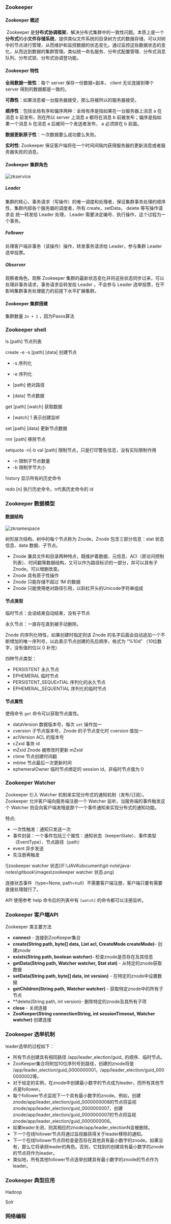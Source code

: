 ### Zookeeper

#### Zookeeper 概述

​    Zookeeper 是**分布式协调框架**，解决分布式集群中的一致性问题。本质上是一个**分布式**的**小文件存储系统**，提供类似文件系统的目录树方式的数据存储，可以对树中的节点进行管理，从而维护和监控数据的状态变化。通过监控这些数据状态的变化，从而达到数据的集群管理。类似统一命名服务、分布式配置管理、分布式消息队列、分布式锁、分布式协调登功能。

#### Zookeeper 特性

**全局数据一致性**：每个 server 保存一份数据=副本， client 无论连接到哪个 server 得到的数据都是一致的。

**可靠性**：如果消息被一台服务器接受，那么将被所以的服务器接受。

**顺序性**：包括全局有序和偏序两种：全局有序是指如果在一台服务器上消息 a 在消息 b 前发布，则在所以 server 上消息 a 都将在消息 b 前被发布；偏序是指如果一个消息 b 在消息 a 后被同一个发送者发布， a 必须排在 b 前面。

**数据更新原子性**：一次数据要么成功要么失败。

**实时性**: Zookeeper 保证客户端将在一个时间间隔内获得服务器的更新消息或者服务器失败的消息。

#### Zookeeper 集群角色

![zkservice](F:\JAVA\document\git-note\java-notes\gitbook\images\zkservice.jpg)

##### Leader

集群的核心，事务请求（写操作）的唯一调度和处理者，保证集群事务处理的顺序性，集群内部各个服务器的调度者，所有 create，setData， delete 等写操作请求会 统一转发给 Leader 处理， Leader 需要决定编号、执行操作，这个过程为一个事务。

##### Follower

处理客户端非事务（读操作）操作，转发事务请求给 Leader，参与集群 Leader 选举投票。

##### Observer

观察者角色，观察 Zookeeper 集群的最新状态变化并将这些状态同步过来，可以处理非事务请求，事务请求会转发给 Leader 。不会参与 Leader 选举投票，在不影响集群事务处理能力的前提下水平扩展集群。

#### Zookeeper 集群搭建

集群数量 `2n + 1` ，因为Paxos算法

### Zookeeper shell

ls [path] 节点列表

create -e -s [path] [data] 创建节点

- -s 序列化

- -e 序列化
- [path] 绝对路径
- [data] 节点数据

get [path] [watch] 获取数据

- [watch] 1 表示创建监听

set [path] [data] 更新节点数据

rmr [path] 移除节点

setquota -n|-b val [path] 限制节点，只是打印警告信息，没有实际限制作用

- -n 限制子节点数量
- -b 限制字节大小

history 显示所有的历史命令

redo [n] 执行历史命令，n代表历史命令的 id

### Zookeeper 数据模型

#### 数据结构

![zknamespace](F:\JAVA\document\git-note\java-notes\gitbook\images\zknamespace.jpg)

树形层次结构，树中的每个节点称为 Znode。Znode 包含三部分信息：stat 状态信息、data 数据、子节点。

- Znode 兼具文件和目录两种特点，既维护着数据、元信息、ACI（房访问控制列表）、时间戳等数据结构，又可以作为路径标识的一部分，并可以具有子 Znode。可以增删改查。
- Znode 具有原子性操作
- Znode 只能存储不超过 1M 的数据
- Znode 只能使用绝对路径引用，以斜杠开头的Unicode字符串组成

#### 节点类型

临时节点：会话结束自动结束，没有子节点

永久节点：一直存在直到被手动删除。

Znode 的序列化特性，如果创建时指定则该 Znode 的名字后面会自动追加一个不断增加的唯一序列号，以此表示节点创建的先后顺序，格式为 “%10d” （10位数字，没有值的位以 0 补充）

四种节点类型：

- PERSISTENT 永久节点
- EPHEMERAL 临时节点
- PERSISTENT_SEQUEnTIAL 序列化的永久节点
- EPHEMERAL_SEQUENTIAL 序列化的临时节点

#### 节点属性

使用命令 `get` 命令可以获取节点属性。

- dataVersion 数据版本号，每次 `set` 操作加一
- cversion 子节点版本号，Znode 的子节点变化时 cversion 值加一
- aclVersion ACL 的版本号
- cZxid 事务 id
- mZxid Znode 被修改时更新 mZxid
- ctime 节点创建时间戳
- mtime 节点最后一次更新时间
- ephemeralOwner 临时节点绑定的 session id，非临时节点值为 0

### Zookeeper Watcher

Zookeeper 引入 Watcher 机制来实现分布式的通知机制（发布/订阅）。Zookeeper 允许客户端向服务端注册一个 Watcher 监听，当服务端的事件触发这个 Watcher 则会向客户端发哦是那个一个事件通知来实现分布式的通知功能。

特点;

- 一次性触发：通知只发送一次
- 事件封装：一个事件包括三个属性：通知状态（keeperState）、事件类型（EventType）、节点路径（path）
- event 异步发送
- 先注册再触发

![zookeeper watcher 状态](F:\JAVA\document\git-note\java-notes\gitbook\images\zookeeper watcher 状态.png)

连接状态事件（type=None, path=null）不需要客户端注册，客户端只要有需要直接处理就行了。

API 使用参考 help 命令后的列表中有 `[watch]` 的命令都可以注册监听。

### Zookeeper 客户端API

Zookeeper 类主要方法

- **connect** - 连接到ZooKeeper集合
- **create(String path, byte[] data, List<ACL> acl, CreateMode createMode)**- 创建znode
- **exists(String path, boolean watcher)**- 检查znode是否存在及其信息
- **getData(String path, Watcher watcher, Stat stat)** - 从特定的znode获取数据
- **setData(String path, byte[] data, int version)** - 在特定的znode中设置数据
- **getChildren(String path, Watcher watcher)** - 获取特定znode中的所有子节点
- **delete(String path, int version)- 删除特定的znode及其所有子项
- **close** - 关闭连接
- **ZooKeeper(String connectionString, int sessionTimeout, Watcher watcher)** 创建连接

### Zookeeper 选举机制

leader选举的过程如下：

- 所有节点创建具有相同路径 /app/leader_election/guid_ 的顺序、临时节点。
- ZooKeeper集合将附加10位序列号到路径，创建的znode将是 /app/leader_election/guid_0000000001，/app/leader_election/guid_0000000002等。
- 对于给定的实例，在znode中创建最小数字的节点成为leader，而所有其他节点是follower。
- 每个follower节点监视下一个具有最小数字的znode。例如，创建znode/app/leader_election/guid_0000000008的节点将监视znode/app/leader_election/guid_0000000007，创建znode/app/leader_election/guid_0000000007的节点将监视znode/app/leader_election/guid_0000000006。
- 如果leader关闭，则其相应的znode/app/leader_electionN会被删除。
- 下一个在线follower节点将通过监视器获得关于leader移除的通知。
- 下一个在线follower节点将检查是否存在其他具有最小数字的znode。如果没有，那么它将承担leader的角色。否则，它找到的创建具有最小数字的znode的节点将作为leader。
- 类似地，所有其他follower节点选举创建具有最小数字的znode的节点作为leader。

### Zookeeper 典型应用

Hadoop

Solr

### 网络编程

